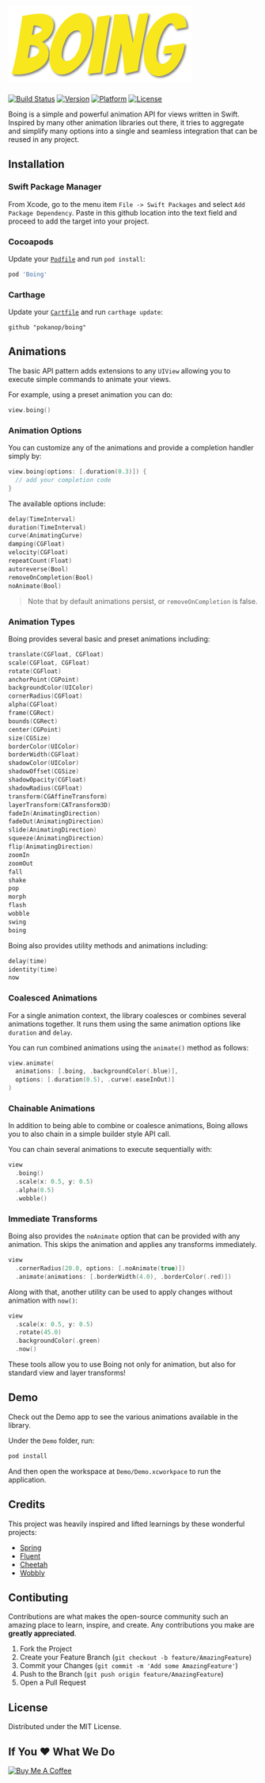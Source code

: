# [![Boing](https://github.com/pokanop/Boing/blob/main/Images/boing.png?raw=true)](#)

[![Build Status](https://travis-ci.org/pokanop/boing.svg?branch=main)](https://travis-ci.org/pokanop/boing)
[![Version](https://img.shields.io/cocoapods/v/Boing.svg?style=flat)](http://cocoapods.org/pods/Boing)
[![Platform](https://img.shields.io/cocoapods/p/Boing.svg?style=flat)](http://cocoapods.org/pods/Boing)
[![License](https://img.shields.io/cocoapods/l/Boing.svg?style=flat)](https://github.com/pokanop/boing/blob/main/LICENSE)

Boing is a simple and powerful animation API for views written in Swift. Inspired by many other animation libraries out there, it tries to aggregate and simplify many options into a single and seamless integration that can be reused in any project.

## Installation

### Swift Package Manager

From Xcode, go to the menu item `File -> Swift Packages` and select `Add Package Dependency`. Paste in this github location into the text field and proceed to add the target into your project.

### Cocoapods

Update your [`Podfile`](https://cocoapods.org/) and run `pod install`:

```ruby
pod 'Boing'
```

### Carthage

Update your [`Cartfile`](https://github.com/Carthage/Carthage) and run `carthage update`:

```
github "pokanop/boing"
```

## Animations

The basic API pattern adds extensions to any `UIView` allowing you to execute simple commands to animate your views.

For example, using a preset animation you can do:

```swift
view.boing()
```

### Animation Options

You can customize any of the animations and provide a completion handler simply by:

```swift
view.boing(options: [.duration(0.3)]) {
  // add your completion code
}
```

The available options include:

```swift
delay(TimeInterval)
duration(TimeInterval)
curve(AnimatingCurve)
damping(CGFloat)
velocity(CGFloat)
repeatCount(Float)
autoreverse(Bool)
removeOnCompletion(Bool)
noAnimate(Bool)
```

> Note that by default animations persist, or `removeOnCompletion` is false.

### Animation Types

Boing provides several basic and preset animations including:

```swift
translate(CGFloat, CGFloat)
scale(CGFloat, CGFloat)
rotate(CGFloat)
anchorPoint(CGPoint)
backgroundColor(UIColor)
cornerRadius(CGFloat)
alpha(CGFloat)
frame(CGRect)
bounds(CGRect)
center(CGPoint)
size(CGSize)
borderColor(UIColor)
borderWidth(CGFloat)
shadowColor(UIColor)
shadowOffset(CGSize)
shadowOpacity(CGFloat)
shadowRadius(CGFloat)
transform(CGAffineTransform)
layerTransform(CATransform3D)
fadeIn(AnimatingDirection)
fadeOut(AnimatingDirection)
slide(AnimatingDirection)
squeeze(AnimatingDirection)
flip(AnimatingDirection)
zoomIn
zoomOut
fall
shake
pop
morph
flash
wobble
swing
boing
```

Boing also provides utility methods and animations including:

```swift
delay(time)
identity(time)
now
```

### Coalesced Animations

For a single animation context, the library coalesces or combines several animations together. It runs them using the same animation options like `duration` and `delay`.

You can run combined animations using the `animate()` method as follows:

```swift
view.animate(
  animations: [.boing, .backgroundColor(.blue)],
  options: [.duration(0.5), .curve(.easeInOut)]
)
```

### Chainable Animations

In addition to being able to combine or coalesce animations, Boing allows you to also chain in a simple builder style API call.

You can chain several animations to execute sequentially with:

```swift
view
  .boing()
  .scale(x: 0.5, y: 0.5)
  .alpha(0.5)
  .wobble()
```

### Immediate Transforms

Boing also provides the `noAnimate` option that can be provided with any animation. This skips the animation and applies any transforms immediately.

```swift
view
  .cornerRadius(20.0, options: [.noAnimate(true)])
  .animate(animations: [.borderWidth(4.0), .borderColor(.red)])
```

Along with that, another utility can be used to apply changes without animation with `now()`:

```swift
view
  .scale(x: 0.5, y: 0.5)
  .rotate(45.0)
  .backgroundColor(.green)
  .now()
```

These tools allow you to use Boing not only for animation, but also for standard view and layer transforms!

## Demo

Check out the Demo app to see the various animations available in the library.

Under the `Demo` folder, run:

```sh
pod install
```

And then open the workspace at `Demo/Demo.xcworkpace` to run the application.

## Credits

This project was heavily inspired and lifted learnings by these wonderful projects:

- [Spring](https://github.com/MengTo/Spring)
- [Fluent](https://github.com/matthewcheok/Fluent)
- [Cheetah](https://github.com/suguru/Cheetah)
- [Wobbly](https://github.com/sagaya/wobbly)

## Contibuting

Contributions are what makes the open-source community such an amazing place to learn, inspire, and create. Any contributions you make are **greatly appreciated**.

1. Fork the Project
2. Create your Feature Branch (`git checkout -b feature/AmazingFeature`)
3. Commit your Changes (`git commit -m 'Add some AmazingFeature'`)
4. Push to the Branch (`git push origin feature/AmazingFeature`)
5. Open a Pull Request

## License

Distributed under the MIT License.

## If You ♥️ What We Do

<a href="https://www.buymeacoffee.com/pokanopapps" target="_blank"><img src="https://cdn.buymeacoffee.com/buttons/v2/default-yellow.png" alt="Buy Me A Coffee" height="60" width="217"></a>
